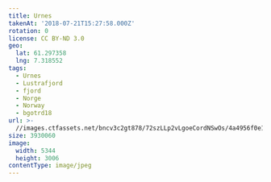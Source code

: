 ```yaml
---
title: Urnes
takenAt: '2018-07-21T15:27:58.000Z'
rotation: 0
license: CC BY-ND 3.0
geo:
  lat: 61.297358
  lng: 7.318552
tags:
  - Urnes
  - Lustrafjord
  - fjord
  - Norge
  - Norway
  - bgotrd18
url: >-
  //images.ctfassets.net/bncv3c2gt878/72szLLp2vLgoeCordNSwOs/4a4956f0e14f4d5b8cb583be55b0db57/urnes_29989981308_o
size: 3930060
image:
  width: 5344
  height: 3006
contentType: image/jpeg
---
```


